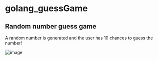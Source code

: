 # golang_guessGame
## Random number guess game
A random number is generated and the user has 10 chances to guess the number!

![image](https://user-images.githubusercontent.com/64991182/167266343-063ba8c8-6fdc-483d-b669-f236b8ef4f09.png)

